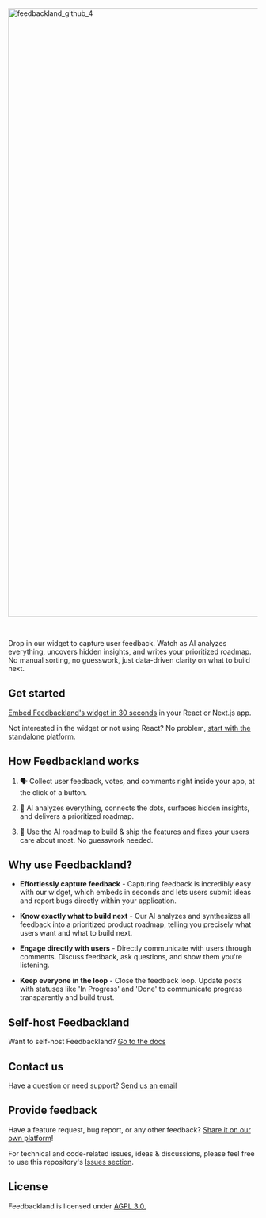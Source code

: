 <img width="2473" height="1227" alt="feedbackland_github_4" src="https://github.com/user-attachments/assets/10b7494d-f6ab-4150-8366-8773a3526c0a" />

&nbsp;

Drop in our widget to capture user feedback. Watch as AI analyzes everything, uncovers hidden insights, and writes your prioritized roadmap. No manual sorting, no guesswork, just data-driven clarity on what to build next.

## Get started

[Embed Feedbackland's widget in 30 seconds](https://www.feedbackland.com/#embed) in your React or Next.js app.

Not interested in the widget or not using React? No problem, [start with the standalone platform](https://get-started.feedbackland.com).

## How Feedbackland works

1. 🗣️ Collect user feedback, votes, and comments right inside your app, at the click of a button.

2. 🤖 AI analyzes everything, connects the dots, surfaces hidden insights, and delivers a prioritized roadmap.

3. 🚀 Use the AI roadmap to build & ship the features and fixes your users care about most. No guesswork needed.

## Why use Feedbackland?

- **Effortlessly capture feedback** - Capturing feedback is incredibly easy with our widget, which embeds in seconds and lets users submit ideas and report bugs directly within your application.

- **Know exactly what to build next** - Our AI analyzes and synthesizes all feedback into a prioritized product roadmap, telling you precisely what users want and what to build next.

- **Engage directly with users** - Directly communicate with users through comments. Discuss feedback, ask questions, and show them you're listening.

- **Keep everyone in the loop** - Close the feedback loop. Update posts with statuses like 'In Progress' and 'Done' to communicate progress transparently and build trust.

## Self-host Feedbackland

Want to self-host Feedbackland? [Go to the docs](https://github.com/feedbackland/feedbackland/blob/main/SELFHOSTING.md)

## Contact us

Have a question or need support? [Send us an email](mailto:hello@feedbackland.com)

## Provide feedback

Have a feature request, bug report, or any other feedback? [Share it on our own platform](https://dogfood.feedbackland.com)!

For technical and code-related issues, ideas & discussions, please feel free to use this repository's [Issues section](https://github.com/feedbackland/feedbackland/issues).

## License

Feedbackland is licensed under [AGPL 3.0.](https://github.com/feedbackland/feedbackland?tab=AGPL-3.0-1-ov-file)
